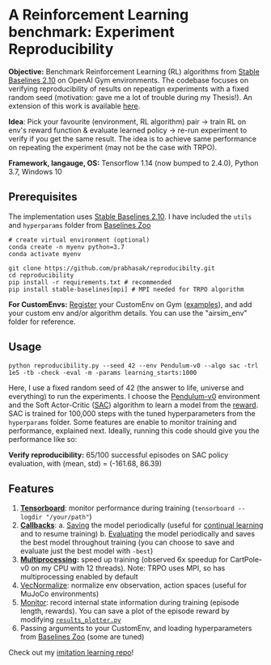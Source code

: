 A Reinforcement Learning benchmark: Experiment Reproducibility
==========================
**Objective:** Benchmark Reinforcement Learning (RL) algorithms from [Stable Baselines 2.10](https://stable-baselines.readthedocs.io/en/master/) on OpenAI Gym environments. The codebase focuses on verifying reproducibility of results on repeatign experiments with a fixed random seed (motivation: gave me a lot of trouble during my Thesis!). An extension of this work is available [here](https://github.com/prabhasak/masters-thesis).

**Idea**: Pick your favourite (environment, RL algorithm) pair -> train RL on env's reward function & evaluate learned policy -> re-run experiment to verify if you get the same result. The idea is to achieve same performance on repeating the experiment (may not be the case with TRPO).

**Framework, langauge, OS:** Tensorflow 1.14 (now bumped to 2.4.0), Python 3.7, Windows 10


Prerequisites
-------------
The implementation uses [Stable Baselines 2.10](https://stable-baselines.readthedocs.io/en/master/guide/install.html). I have included the ``utils`` and ``hyperparams`` folder from [Baselines Zoo](https://github.com/araffin/rl-baselines-zoo)

```
# create virtual environment (optional)
conda create -n myenv python=3.7
conda activate myenv

git clone https://github.com/prabhasak/reproducibilty.git
cd reproducibility
pip install -r requirements.txt # recommended
pip install stable-baselines[mpi] # MPI needed for TRPO algorithm
```

**For CustomEnvs:** [Register](https://medium.com/@apoddar573/making-your-own-custom-environment-in-gym-c3b65ff8cdaa) your CustomEnv on Gym ([examples](https://github.com/openai/gym/blob/master/gym/envs/__init__.py)), and add your custom env and/or algorithm details. You can use the "airsim_env" folder for reference.


Usage
-------------
``python reproducibility.py --seed 42 --env Pendulum-v0 --algo sac -trl 1e5 -tb -check -eval -m -params learning_starts:1000``

Here, I use a fixed random seed of 42 (the answer to life, universe and everything) to run the experiments. I choose the [Pendulum-v0](https://gym.openai.com/envs/Pendulum-v0/) environment and the Soft Actor-Critic ([SAC](https://arxiv.org/pdf/1801.01290.pdf)) algorithm to learn a model from the [reward](https://github.com/openai/gym/wiki/Pendulum-v0#reward). SAC is trained for 100,000 steps with the tuned hyperparameters from the ``hyperparams`` folder. Some features are enable to monitor training and performance, explained next. Ideally, running this code should give you the performance like so:

**Verify reproducibility:** 65/100 successful episodes on SAC policy evaluation, with (mean, std) = (-161.68, 86.39)

Features
-------------
1. **[Tensorboard](https://stable-baselines.readthedocs.io/en/master/guide/tensorboard.html)**: monitor performance during training (``tensorboard --logdir "/your/path"``)
2. **[Callbacks](https://stable-baselines.readthedocs.io/en/master/guide/callbacks.html)**:
  a. [Saving](https://stable-baselines.readthedocs.io/en/master/guide/callbacks.html#checkpointcallback) the model periodically (useful for [continual learning](https://stable-baselines.readthedocs.io/en/master/guide/examples.html#continual-learning) and to resume training)
  b. [Evaluating](https://stable-baselines.readthedocs.io/en/master/guide/callbacks.html#evalcallback) the model periodically and saves the best model throughout training (you can choose to save and evaluate just the best model with ``-best``)
3. **[Multiprocessing](https://stable-baselines.readthedocs.io/en/master/guide/vec_envs.html#subprocvecenv):** speed up training (observed 6x speedup for CartPole-v0 on my CPU with 12 threads). Note: TRPO uses MPI, so has multiprocessing enabled by default
4. [VecNormalize](https://stable-baselines.readthedocs.io/en/master/guide/vec_envs.html#vecnormalize): normalize env observation, action spaces (useful for MuJoCo environments)
5. [Monitor](https://stable-baselines.readthedocs.io/en/master/common/monitor.html): record internal state information during training (episode length, rewards). You can save a plot of the episode reward by modifying [``results_plotter.py``](https://github.com/hill-a/stable-baselines/blob/master/stable_baselines/results_plotter.py#L95)
6. Passing arguments to your CustomEnv, and loading hyperparameters from [Baselines Zoo](https://github.com/araffin/rl-baselines-zoo) (some are tuned)

Check out my [imitation learning repo](https://github.com/prabhasak/masters-thesis/blob/master/imitation_learning_basic.py)!